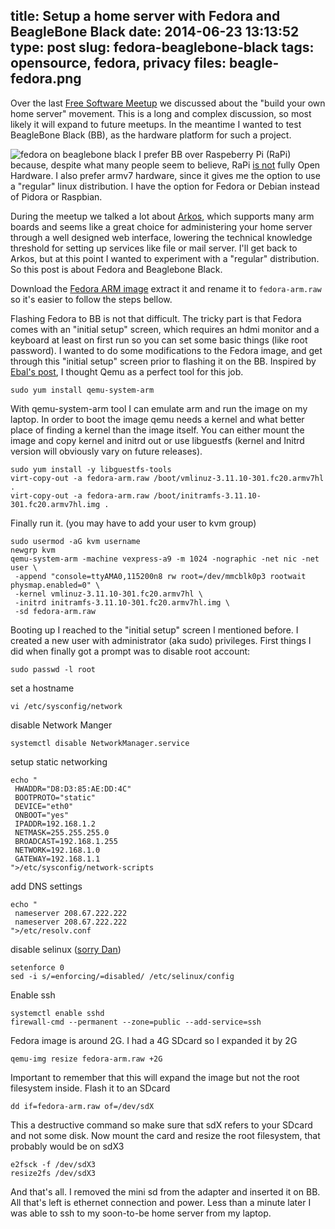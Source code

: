 title: Setup a home server with Fedora and BeagleBone Black
date: 2014-06-23 13:13:52 
type: post
slug: fedora-beaglebone-black
tags: opensource, fedora, privacy
files: beagle-fedora.png
---

Over the last [Free Software Meetup](http://www.roussos.cc/2014/04/30/athens-free-software-monthly-meetups/) we discussed about the "build your own home server" movement. This is a long and complex discussion, so most likely it will expand to future meetups. In the meantime I wanted to test BeagleBone Black (BB), as the hardware platform for such a project.

<img src="beagle-fedora.png" alt="fedora on beaglebone black" class="txt" /> I prefer BB over Raspeberry Pi (RaPi) because, despite what many people seem to believe, RaPi [is not](http://en.wikipedia.org/wiki/Raspberry_Pi#Driver_API) fully Open Hardware. I also prefer armv7 hardware, since it gives me the option to use a "regular" linux distribution. I have the option for Fedora or Debian instead of Pidora or Raspbian. 

During the meetup we talked a lot about [Arkos](https://arkos.io/), which supports many arm boards and seems like a great choice for administering your home server through a well designed web interface, lowering the technical knowledge threshold for setting up services like file or mail server. I'll get back to Arkos, but at this point I wanted to experiment with a "regular" distribution. So this post is about Fedora and Beaglebone Black.

Download the [Fedora ARM image](http://fedoraproject.org/en/get-fedora#arm) extract it and rename it to `fedora-arm.raw` so it's easier to follow the steps bellow.

Flashing Fedora to BB is not that difficult. The tricky part is that Fedora comes with an "initial setup" screen, which requires an hdmi monitor and a keyboard at least on first run so you can set some basic things (like root password). I wanted to do some modifications to the Fedora image, and get through this "initial setup" screen prior to flashing it on the BB. Inspired by [Ebal's post](http://ebalaskas.gr/blog/2013/03/25/raspberry-pi-with-archlinux-under-qemu/), I thought Qemu as a perfect tool for this job.

    sudo yum install qemu-system-arm

With qemu-system-arm tool I can emulate arm and run the image on my laptop. In order to boot the image qemu needs a kernel and what better place of finding a kernel than the image itself. You can either mount the image and copy kernel and initrd out or use libguestfs (kernel and Initrd version will obviously vary on future releases).

    sudo yum install -y libguestfs-tools
    virt-copy-out -a fedora-arm.raw /boot/vmlinuz-3.11.10-301.fc20.armv7hl .
    virt-copy-out -a fedora-arm.raw /boot/initramfs-3.11.10-301.fc20.armv7hl.img .

Finally run it. (you may have to add your user to kvm group)

    sudo usermod -aG kvm username
    newgrp kvm
    qemu-system-arm -machine vexpress-a9 -m 1024 -nographic -net nic -net user \
     -append "console=ttyAMA0,115200n8 rw root=/dev/mmcblk0p3 rootwait physmap.enabled=0" \
     -kernel vmlinuz-3.11.10-301.fc20.armv7hl \
     -initrd initramfs-3.11.10-301.fc20.armv7hl.img \
     -sd fedora-arm.raw

Booting up I reached to the "initial setup" screen I mentioned before. I created a new user with administrator (aka sudo) privileges. First things I did when finally got a prompt was to disable root account:

    sudo passwd -l root

set a hostname

    vi /etc/sysconfig/network

disable Network Manger

    systemctl disable NetworkManager.service

setup static networking

    echo "
     HWADDR="D8:D3:85:AE:DD:4C"
     BOOTPROTO="static"
     DEVICE="eth0"
     ONBOOT="yes"
     IPADDR=192.168.1.2
     NETMASK=255.255.255.0
     BROADCAST=192.168.1.255
     NETWORK=192.168.1.0
     GATEWAY=192.168.1.1
    ">/etc/sysconfig/network-scripts

add DNS settings

    echo "
     nameserver 208.67.222.222
     nameserver 208.67.222.222
    ">/etc/resolv.conf

disable selinux ([sorry Dan](http://stopdisablingselinux.com/))

    setenforce 0
    sed -i s/=enforcing/=disabled/ /etc/selinux/config

Enable ssh

    systemctl enable sshd
    firewall-cmd --permanent --zone=public --add-service=ssh

Fedora image is around 2G. I had a 4G SDcard so I expanded it by 2G

    qemu-img resize fedora-arm.raw +2G

Important to remember that this will expand the image but not the root filesystem inside. Flash it to an SDcard

    dd if=fedora-arm.raw of=/dev/sdX

This a destructive command so make sure that sdX refers to your SDcard and not some disk. Now mount the card and resize the root filesystem, that probably would be on sdX3

    e2fsck -f /dev/sdX3
    resize2fs /dev/sdX3

And that's all. I removed the mini sd from the adapter and inserted it on BB. All that's left is ethernet connection and power. Less than a minute later I was able to ssh to my soon-to-be home server from my laptop.

